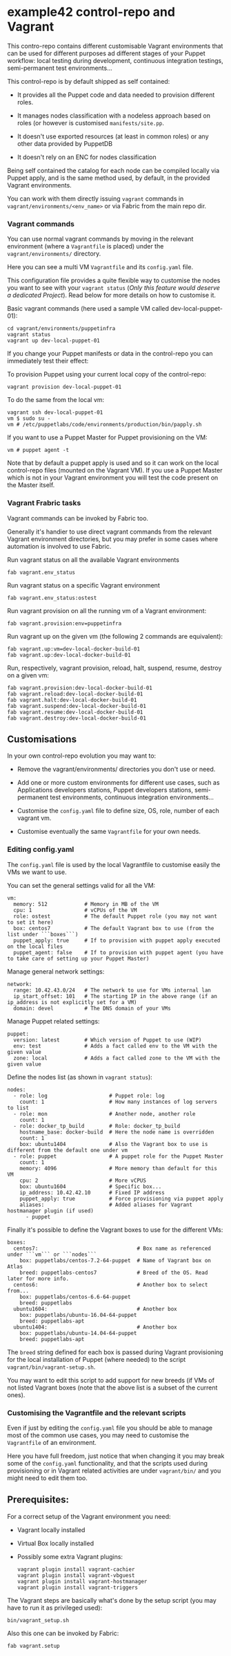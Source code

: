 # example42 control-repo and Vagrant

This contro-repo contains different customisable Vagrant environments that can be used for different purposes ad different stages of your Puppet workflow: local testing during development, continuous integration testings, semi-permanent test environments...

This control-repo is by default shipped as self contained:

  - It provides all the Puppet code and data needed to provision different roles.
  
  - It manages nodes classification with a nodeless approach based on roles (or however is customised ```manifests/site.pp```.
 
  - It doesn't use exported resources (at least in common roles) or any other data provided by PuppetDB
  
  - It doesn't rely on an ENC for nodes classification

Being self contained the catalog for each node can be compiled locally via Puppet apply, and is the same method used, by default, in the provided Vagrant environments.

You can work with them directly issuing ```vagrant``` commands in ```vagrant/environments/<env_name>``` or via Fabric from the main repo dir.


### Vagrant commands

You can use normal vagrant commands by moving in the relevant environment (where a ```Vagrantfile``` is placed) under the ```vagrant/environments/``` directory.

Here you can see a multi VM ```Vagrantfile``` and its ```config.yaml``` file.

This configuration file provides a quite flexible way to customise the nodes you want to see with your ```vagrant status``` (*Only this feature would deserve a dedicated Project*). Read below for more details on how to customise it.

Basic vagrant commands (here used a sample VM called dev-local-puppet-01):

    cd vagrant/environments/puppetinfra
    vagrant status
    vagrant up dev-local-puppet-01

If you change your Puppet manifests or data in the control-repo you can immediately test their effect:

To provision Puppet using your current local copy of the control-repo:

    vagrant provision dev-local-puppet-01

To do the same from the local vm:

    vagrant ssh dev-local-puppet-01
    vm $ sudo su -
    vm # /etc/puppetlabs/code/environments/production/bin/papply.sh

If you want to use a Puppet Master for Puppet provisioning on the VM:

    vm # puppet agent -t 

Note that by default a puppet apply is used and so it can work on the local control-repo files (mounted on the Vagrant VM). If you use a Puppet Master which is not in your Vagrant environment you will test the code present on the Master itself.


### Vagrant Frabric tasks

Vagrant commands can be invoked by Fabric too.

Generally it's handier to use direct vagrant commands from the relevant Vagrant environment directories, but you may prefer in some cases where automation is involved to use Fabric.

Run vagrant status on all the available Vagrant environments

    fab vagrant.env_status

Run vagrant status on a specific Vagrant environment

    fab vagrant.env_status:ostest

Run vagrant provision on all the running vm of a Vagrant environment:

    fab vagrant.provision:env=puppetinfra

Run vagrant up on the given vm (the following 2 commands are equivalent):

    fab vagrant.up:vm=dev-local-docker-build-01
    fab vagrant.up:dev-local-docker-build-01

Run, respectively, vagrant provision, reload, halt, suspend, resume, destroy on a given vm:

    fab vagrant.provision:dev-local-docker-build-01
    fab vagrant.reload:dev-local-docker-build-01
    fab vagrant.halt:dev-local-docker-build-01
    fab vagrant.suspend:dev-local-docker-build-01
    fab vagrant.resume:dev-local-docker-build-01
    fab vagrant.destroy:dev-local-docker-build-01


## Customisations

In your own control-repo evolution you may want to:

  - Remove the vagrant/environments/ directories you don't use or need.

  - Add one or more custom environments for different use cases, such as Applications developers stations, Puppet developers stations, semi-permanent test environments, continuous integration environments...

  - Customise the ```config.yaml``` file to define size, OS, role, number of each vagrant vm.

  - Customise eventually the same ```Vagrantfile``` for your own needs. 

### Editing config.yaml

The ```config.yaml``` file is used by the local Vagrantfile to customise easily the VMs we want to use.

You can set the general settings valid for all the VM:

    vm:
      memory: 512            # Memory in MB of the VM
      cpu: 1                 # vCPUs of the VM
      role: ostest           # The default Puppet role (you may not want to set it here)
      box: centos7           # The default Vagrant box to use (from the list under ```boxes```)
      puppet_apply: true     # If to provision with puppet apply executed on the local files
      puppet_agent: false    # If to provision with puppet agent (you have to take care of setting up your Puppet Master)

Manage general network settings:

    network:
      range: 10.42.43.0/24   # The network to use for VMs internal lan
      ip_start_offset: 101   # The starting IP in the above range (if an ip_address is not explicitly set for a VM)
      domain: devel          # The DNS domain of your VMs

Manage Puppet related settings:

    puppet:
      version: latest        # Which version of Puppet to use (WIP)
      env: test              # Adds a fact called env to the VM with the given value
      zone: local            # Adds a fact called zone to the VM with the given value

Define the nodes list (as shown in ```vagrant status```):

    nodes:
      - role: log                    # Puppet role: log
        count: 1                     # How many instances of log servers to list
      - role: mon                    # Another node, another role
        count: 1
      - role: docker_tp_build        # Role: docker_tp_build
        hostname_base: docker-build  # Here the node name is overridden
        count: 1                  
        box: ubuntu1404              # Also the Vagrant box to use is different from the default one under vm
      - role: puppet                 # A puppet role for the Puppet Master
        count: 1
        memory: 4096                 # More memory than default for this VM
        cpu: 2                       # More vCPUS
        box: ubuntu1604              # Specific box...
        ip_address: 10.42.42.10      # Fixed IP address
        puppet_apply: true           # Force provisioning via puppet apply
        aliases:                     # Added aliases for Vagrant hostmanager plugin (if used)
          - puppet

Finally it's possible to define the Vagrant boxes to use for the different VMs:

    boxes:
      centos7:                                # Box name as referenced under ```vm``` or ```nodes```
        box: puppetlabs/centos-7.2-64-puppet  # Name of Vagrant box on Atlas
        breed: puppetlabs-centos7             # Breed of the OS. Read later for more info.
      centos6:                                # Another box to select from...
        box: puppetlabs/centos-6.6-64-puppet
        breed: puppetlabs
      ubuntu1604:                             # Another box
        box: puppetlabs/ubuntu-16.04-64-puppet
        breed: puppetlabs-apt
      ubuntu1404:                             # Another box
        box: puppetlabs/ubuntu-14.04-64-puppet
        breed: puppetlabs-apt
    
The ```breed``` string defined for each box is passed during Vagrant provisioning for the local installation of Puppet (where needed) to the script ```vagrant/bin/vagrant-setup.sh```.

You may want to edit this script to add support for new breeds (if VMs of not listed Vagrant boxes (note that the above list is a subset of the current ones).


### Customising the Vagrantfile and the relevant scripts

Even if just by editing the ```config.yaml``` file you should be able to manage most of the common use cases, you may need to customise the ```Vagrantfile``` of an environment. 

Here you have full freedom, just notice that when changing it you may break some of the ```config.yaml``` functionality, and that the scripts used during provisioning or in Vagrant related activities are under ```vagrant/bin/``` and you might need to edit them too.


## Prerequisites: 

For a correct setup of the Vagrant environment you need:

  - Vagrant locally installed

  - Virtual Box locally installed

  - Possibly some extra Vagrant plugins:

        vagrant plugin install vagrant-cachier
        vagrant plugin install vagrant-vbguest
        vagrant plugin install vagrant-hostmanager
        vagrant plugin install vagrant-triggers

The Vagrant steps are basically what's done by the setup script (you may have to run it as privileged used):

    bin/vagrant_setup.sh

Also this one can be invoked by Fabric:

    fab vagrant.setup


